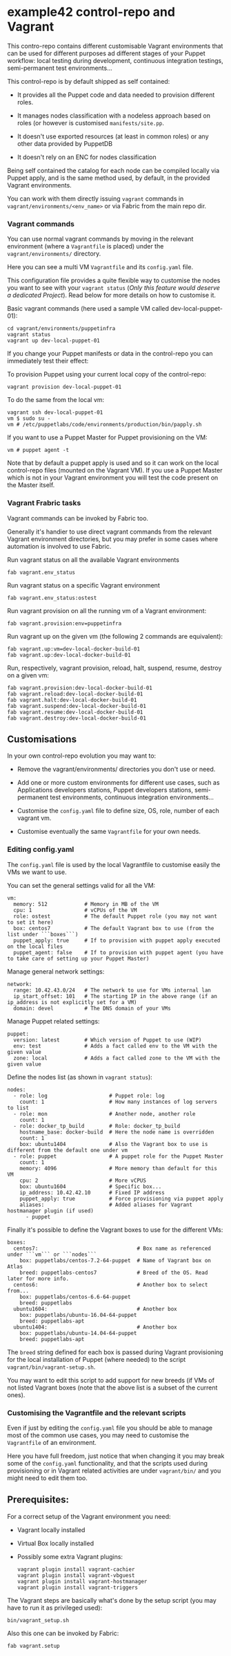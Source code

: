 # example42 control-repo and Vagrant

This contro-repo contains different customisable Vagrant environments that can be used for different purposes ad different stages of your Puppet workflow: local testing during development, continuous integration testings, semi-permanent test environments...

This control-repo is by default shipped as self contained:

  - It provides all the Puppet code and data needed to provision different roles.
  
  - It manages nodes classification with a nodeless approach based on roles (or however is customised ```manifests/site.pp```.
 
  - It doesn't use exported resources (at least in common roles) or any other data provided by PuppetDB
  
  - It doesn't rely on an ENC for nodes classification

Being self contained the catalog for each node can be compiled locally via Puppet apply, and is the same method used, by default, in the provided Vagrant environments.

You can work with them directly issuing ```vagrant``` commands in ```vagrant/environments/<env_name>``` or via Fabric from the main repo dir.


### Vagrant commands

You can use normal vagrant commands by moving in the relevant environment (where a ```Vagrantfile``` is placed) under the ```vagrant/environments/``` directory.

Here you can see a multi VM ```Vagrantfile``` and its ```config.yaml``` file.

This configuration file provides a quite flexible way to customise the nodes you want to see with your ```vagrant status``` (*Only this feature would deserve a dedicated Project*). Read below for more details on how to customise it.

Basic vagrant commands (here used a sample VM called dev-local-puppet-01):

    cd vagrant/environments/puppetinfra
    vagrant status
    vagrant up dev-local-puppet-01

If you change your Puppet manifests or data in the control-repo you can immediately test their effect:

To provision Puppet using your current local copy of the control-repo:

    vagrant provision dev-local-puppet-01

To do the same from the local vm:

    vagrant ssh dev-local-puppet-01
    vm $ sudo su -
    vm # /etc/puppetlabs/code/environments/production/bin/papply.sh

If you want to use a Puppet Master for Puppet provisioning on the VM:

    vm # puppet agent -t 

Note that by default a puppet apply is used and so it can work on the local control-repo files (mounted on the Vagrant VM). If you use a Puppet Master which is not in your Vagrant environment you will test the code present on the Master itself.


### Vagrant Frabric tasks

Vagrant commands can be invoked by Fabric too.

Generally it's handier to use direct vagrant commands from the relevant Vagrant environment directories, but you may prefer in some cases where automation is involved to use Fabric.

Run vagrant status on all the available Vagrant environments

    fab vagrant.env_status

Run vagrant status on a specific Vagrant environment

    fab vagrant.env_status:ostest

Run vagrant provision on all the running vm of a Vagrant environment:

    fab vagrant.provision:env=puppetinfra

Run vagrant up on the given vm (the following 2 commands are equivalent):

    fab vagrant.up:vm=dev-local-docker-build-01
    fab vagrant.up:dev-local-docker-build-01

Run, respectively, vagrant provision, reload, halt, suspend, resume, destroy on a given vm:

    fab vagrant.provision:dev-local-docker-build-01
    fab vagrant.reload:dev-local-docker-build-01
    fab vagrant.halt:dev-local-docker-build-01
    fab vagrant.suspend:dev-local-docker-build-01
    fab vagrant.resume:dev-local-docker-build-01
    fab vagrant.destroy:dev-local-docker-build-01


## Customisations

In your own control-repo evolution you may want to:

  - Remove the vagrant/environments/ directories you don't use or need.

  - Add one or more custom environments for different use cases, such as Applications developers stations, Puppet developers stations, semi-permanent test environments, continuous integration environments...

  - Customise the ```config.yaml``` file to define size, OS, role, number of each vagrant vm.

  - Customise eventually the same ```Vagrantfile``` for your own needs. 

### Editing config.yaml

The ```config.yaml``` file is used by the local Vagrantfile to customise easily the VMs we want to use.

You can set the general settings valid for all the VM:

    vm:
      memory: 512            # Memory in MB of the VM
      cpu: 1                 # vCPUs of the VM
      role: ostest           # The default Puppet role (you may not want to set it here)
      box: centos7           # The default Vagrant box to use (from the list under ```boxes```)
      puppet_apply: true     # If to provision with puppet apply executed on the local files
      puppet_agent: false    # If to provision with puppet agent (you have to take care of setting up your Puppet Master)

Manage general network settings:

    network:
      range: 10.42.43.0/24   # The network to use for VMs internal lan
      ip_start_offset: 101   # The starting IP in the above range (if an ip_address is not explicitly set for a VM)
      domain: devel          # The DNS domain of your VMs

Manage Puppet related settings:

    puppet:
      version: latest        # Which version of Puppet to use (WIP)
      env: test              # Adds a fact called env to the VM with the given value
      zone: local            # Adds a fact called zone to the VM with the given value

Define the nodes list (as shown in ```vagrant status```):

    nodes:
      - role: log                    # Puppet role: log
        count: 1                     # How many instances of log servers to list
      - role: mon                    # Another node, another role
        count: 1
      - role: docker_tp_build        # Role: docker_tp_build
        hostname_base: docker-build  # Here the node name is overridden
        count: 1                  
        box: ubuntu1404              # Also the Vagrant box to use is different from the default one under vm
      - role: puppet                 # A puppet role for the Puppet Master
        count: 1
        memory: 4096                 # More memory than default for this VM
        cpu: 2                       # More vCPUS
        box: ubuntu1604              # Specific box...
        ip_address: 10.42.42.10      # Fixed IP address
        puppet_apply: true           # Force provisioning via puppet apply
        aliases:                     # Added aliases for Vagrant hostmanager plugin (if used)
          - puppet

Finally it's possible to define the Vagrant boxes to use for the different VMs:

    boxes:
      centos7:                                # Box name as referenced under ```vm``` or ```nodes```
        box: puppetlabs/centos-7.2-64-puppet  # Name of Vagrant box on Atlas
        breed: puppetlabs-centos7             # Breed of the OS. Read later for more info.
      centos6:                                # Another box to select from...
        box: puppetlabs/centos-6.6-64-puppet
        breed: puppetlabs
      ubuntu1604:                             # Another box
        box: puppetlabs/ubuntu-16.04-64-puppet
        breed: puppetlabs-apt
      ubuntu1404:                             # Another box
        box: puppetlabs/ubuntu-14.04-64-puppet
        breed: puppetlabs-apt
    
The ```breed``` string defined for each box is passed during Vagrant provisioning for the local installation of Puppet (where needed) to the script ```vagrant/bin/vagrant-setup.sh```.

You may want to edit this script to add support for new breeds (if VMs of not listed Vagrant boxes (note that the above list is a subset of the current ones).


### Customising the Vagrantfile and the relevant scripts

Even if just by editing the ```config.yaml``` file you should be able to manage most of the common use cases, you may need to customise the ```Vagrantfile``` of an environment. 

Here you have full freedom, just notice that when changing it you may break some of the ```config.yaml``` functionality, and that the scripts used during provisioning or in Vagrant related activities are under ```vagrant/bin/``` and you might need to edit them too.


## Prerequisites: 

For a correct setup of the Vagrant environment you need:

  - Vagrant locally installed

  - Virtual Box locally installed

  - Possibly some extra Vagrant plugins:

        vagrant plugin install vagrant-cachier
        vagrant plugin install vagrant-vbguest
        vagrant plugin install vagrant-hostmanager
        vagrant plugin install vagrant-triggers

The Vagrant steps are basically what's done by the setup script (you may have to run it as privileged used):

    bin/vagrant_setup.sh

Also this one can be invoked by Fabric:

    fab vagrant.setup


